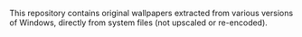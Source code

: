 This repository contains original wallpapers extracted from various versions of Windows, directly from system files (not upscaled or re-encoded).
